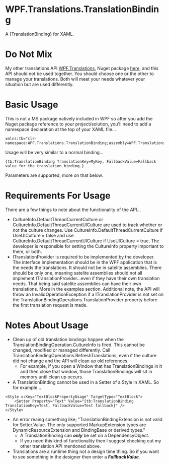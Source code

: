 # WPF.Translations.TranslationBinding
A {TranslationBinding} for XAML.

# Do Not Mix
My other translations API [WPF.Translations](https://github.com/AaronAmberman/WPF.Translations), Nuget package [here](https://www.nuget.org/packages/WPF.Translations/), and this API should not be used together. You should choose one or the other to manage your translations. Both will meet your needs whatever your situation but are used differently.

# Basic Usage
This is not a MS package natively included in WPF so after you add the Nuget package reference to your project/solution, you'll need to add a namespace declaration at the top of your XAML file...

```XAML
xmlns:tb="clr-namespace:WPF.Translations.TranslationBinding;assembly=WPF.Translations.TranslationBinding"
```

Usage will be very similar to a normal binding...

```XAML
{tb:TranslationBinding TranslationKey=MyKey, FallbackValue=Fallback value for the translation binding.}
```

Parameters are supported, more on that below.

# Requirements For Usage
There are a few things to note about the functionality of the API...

- CultureInfo.DefaultThreadCurrentCulture or CultureInfo.DefaultThreadCurrentUICulture are used to track whether or not the culture changes. Use CultureInfo.DefaultThreadCurrentCulture if UseUICulture = false and use CultureInfo.DefaultThreadCurrentUICulture if UseUICulture = true. The developer is responsible for setting the CultureInfo property important to them, or both.
- ITranslationProvider is required to be implemented by the developer. The interface implementation should be in the WPF application that is the needs the translations. It should not be in satelite assemblies. There should be only one, meaning satelite assemblies should not all implement ITranslationProvider...even if they have their own translation needs. That being said satelite assemblies can have their own translations. More in the examples section. Additional note, the API will throw an InvalidOperationException if a ITranslationProvider is not set on the TranslationBindingOperations.TranslationProvider property before the first translation request is made.

# Notes About Usage
- Clean up of old translation bindings happen when the TranslationBindingOperation.CultureInfo is fired. This cannot be changed, modified or managed differently. Call TranslationBindingOperations.RefreshTranslations, even if the culture did not change and the API will clean up old references.
  - For example, if you open a Window that has TranslationBindings in it and then close that window, those TranslationBindings will sit in memory until clean up occurs.
- A TranslationBinding cannot be used in a Setter of a Style in XAML. So for example...
```XAML
<Style x:Key="TextBlockPropertyUsage" TargetType="TextBlock">
    <Setter Property="Text" Value="{tb:TranslationBinding TranslationKey=Test, FallbackValue=Test fallback}" />
</Style>
```
- An error reaing something like; "TranslationBindingExtension is not valid for Setter.Value. The only supported MarkupExtension types are DynamicResourceExtension and BindingBase or derived types."
  - A TranslationBinding can ***only*** be set on a DependencyObject.
  - If you need this kind of functionality then I suggest checking out my other translation API mentioned above.
- Translations are a runtime thing not a design time thing. So if you want to see something in the designer then enter a ***FallbackValue***.
